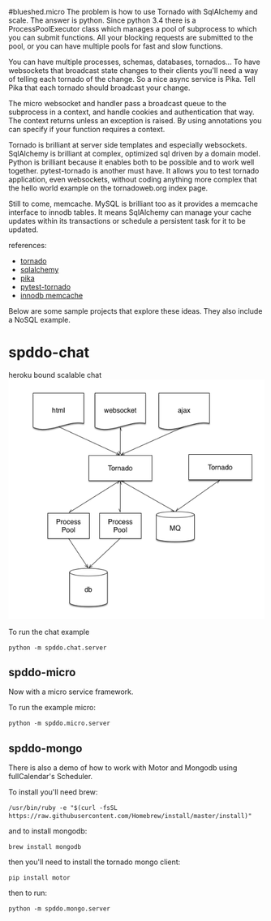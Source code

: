#blueshed.micro
The problem is how to use Tornado with SqlAlchemy and scale.
The answer is python. Since python 3.4 there is a ProcessPoolExecutor class
which manages a pool of subprocess to which you can submit functions. All
your blocking requests are submitted to the pool, or you can have
multiple pools for fast and slow functions.

You can have multiple processes, schemas, databases, tornados... To have
websockets that broadcast state changes to their clients you'll need
a way of telling each tornado of the change. So a nice async service
is Pika. Tell Pika that each tornado should broadcast your change.

The micro websocket and handler pass a broadcast queue to the
subprocess in a context, and handle cookies and authentication that
way. The context returns unless an exception is raised. By using
annotations you can specify if your function requires a context.

Tornado is brilliant at server side templates and especially websockets.
SqlAlchemy is brilliant at complex, optimized sql driven by a domain
model. Python is brilliant because it enables both to be possible and
to work well together. pytest-tornado is another must have. It allows
you to test tornado application, even websockets, without coding anything
more complex that the hello world example on the tornadoweb.org index page. 

Still to come, memcache. MySQL is brilliant too as it provides
a memcache interface to innodb tables. It means SqlAlchemy can manage your
cache updates within its transactions or schedule a persistent task for it to
be updated.

references:
* [tornado](http://www.tornadoweb.org/)
* [sqlalchemy](http://www.sqlalchemy.org/)
* [pika](http://pika.readthedocs.org/)
* [pytest-tornado](https://pypi.python.org/pypi/pytest-tornado)
* [innodb memcache](https://dev.mysql.com/doc/refman/5.6/en/innodb-memcached-setup.html)
	
Below are some sample projects that explore these ideas. They also include 
a NoSQL example.

# spddo-chat
heroku bound scalable chat
![alt tag](https://raw.githubusercontent.com/blueshed/spddo-chat/master/topology.png)

To run the chat example

	python -m spddo.chat.server


## spddo-micro
Now with a micro service framework.

To run the example micro:

	python -m spddo.micro.server



## spddo-mongo
There is also a demo of how to work with Motor and Mongodb using
fullCalendar's Scheduler.

To install you'll need brew:

	/usr/bin/ruby -e "$(curl -fsSL https://raw.githubusercontent.com/Homebrew/install/master/install)"
	
and to install mongodb:

	brew install mongodb
	
then you'll need to install the tornado mongo client:

	pip install motor
	
then to run:
	
	python -m spddo.mongo.server
	